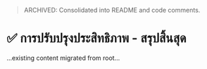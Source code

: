 > ARCHIVED: Consolidated into README and code comments.

# ✅ การปรับปรุงประสิทธิภาพ - สรุปสิ้นสุด

...existing content migrated from root...
